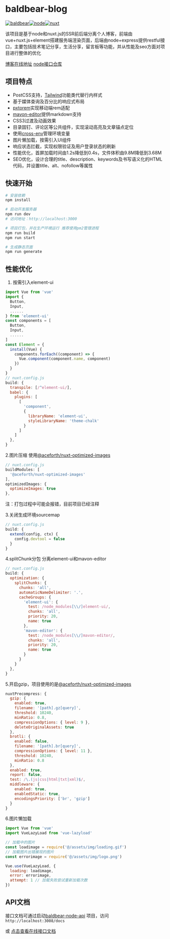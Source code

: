 # baldbear-blog

[![baldbear](https://img.shields.io/badge/%E7%A7%83%E5%A4%B4%E7%86%8A-%40baldbear-brightgreen)](http://baldbear.cn/)[![node](https://img.shields.io/badge/node-v14.19.0-blue)](https://nodejs.org/)[![nuxt](https://img.shields.io/badge/nuxt-^2.0.0-blue)](https://nuxtjs.org/)

该项目是基于node和nuxt.js的SSR前后端分离个人博客，前端由vue+nuxt.js+element搭建服务端渲染页面，后端由node+express提供restful接口，主要包括技术笔记分享，生活分享，留言板等功能，并从性能及seo方面对项目进行整体的优化

[博客在线地址](http://baldbear.cn)   [node接口仓库](https://github.com/wangxinfei0118/baldbear-node-api) 

## 项目特点

- PostCSS支持，[Tailwind](https://github.com/nuxt-modules/tailwindcss)功能类代替行内样式
- 基于媒体查询及百分比的响应式布局
- [pxtorem](https://github.com/cuth/postcss-pxtorem)实现移动端rem适配
- [mavon-editor](https://github.com/hinesboy/mavonEditori)提供markdown支持
- CSS3过渡及动画效果
- 目录固钉、评论区等公共组件，实现滚动高亮及文章锚点定位
- 使用[cross-env](https://github.com/kentcdodds/cross-env#readme)管理环境变量
- 图片懒加载，按需引入UI组件
- 响应状态拦截，实现权限验证及用户登录状态的刷新
- 性能优化，首屏加载时间由1.2s降低到0.4s，文件体积由9.8M降低到3.68M
- SEO优化，设计合理的title、description、keywords及书写语义化的HTML代码，并设置title、alt、nofollow等属性

## 快速开始

```bash
# 安装依赖
npm install

# 启动开发服务器
npm run dev
# 访问地址：http://localhost:3000

# 项目打包，并在生产环境运行 推荐使用pm2管理进程
npm run build
npm run start

# 生成静态页面
npm run generate
```

## 性能优化

1. 按需引入element-ui

```javascript
import Vue from 'vue'
import {
  Button,
  Input,
  ......
} from 'element-ui'
const components = [
  Button,
  Input,
  ......
]
const Element = {
  install(Vue) {
    components.forEach((component) => {
      Vue.component(component.name, component)
    })
  }
}
// nuxt.config.js
build: {
  transpile: [/^element-ui/],
  babel: {
    plugins: [
      [
        'component',
        {
          libraryName: 'element-ui',
          styleLibraryName: 'theme-chalk'
        }
      ]
    ]
  },
}
```

2.图片压缩 使用[@aceforth/nuxt-optimized-images](https://github.com/juliomrqz/nuxt-optimized-images)

```javascript
// nuxt.config.js
buildModules: [
  '@aceforth/nuxt-optimized-images'
],
optimizedImages: {
  optimizeImages: true
},
```

注：打包过程中可能会报错，目前项目已经注释

3.关闭生成环境sourcemap

```javascript
// nuxt.config.js
build: {
  extend(config, ctx) {
    config.devtool = false
  }
}
```

4.splitChunk分包 分离element-ui和mavon-editor

```javascript
// nuxt.config.js
build: {
  optimization: {
    splitChunks: {
      chunks: 'all',
      automaticNameDelimiter: '.',
      cacheGroups: {
        'element-ui': {
          test: /node_modules[\\/]element-ui/,
          chunks: 'all',
          priority: 20,
          name: true
        },
        'mavon-editor': {
          test: /node_modules[\\/]mavon-editor/,
          chunks: 'all',
          priority: 20,
          name: true
        }
      }
    }
  },
}
```

5.开启gzip，项目使用的是[@aceforth/nuxt-optimized-images](https://github.com/juliomrqz/nuxt-optimized-images)

```javascript
nuxtPrecompress: {
  gzip: {
    enabled: true,
    filename: '[path].gz[query]',
    threshold: 10240,
    minRatio: 0.8,
    compressionOptions: { level: 9 },
    deleteOriginalAssets: true
  },
  brotli: {
    enabled: false,
    filename: '[path].br[query]',
    compressionOptions: { level: 11 },
    threshold: 10240,
    minRatio: 0.8
  },
  enabled: true,
  report: false,
  test: /\.(js|css|html|txt|xml)$/,
  middleware: {
    enabled: true,
    enabledStatic: true,
    encodingsPriority: ['br', 'gzip']
  }
}
```

6.图片懒加载

```javascript
import Vue from 'vue'
import VueLazyLoad from 'vue-lazyload'

// 加载中的图片
const loadimage = require('@/assets/img/loading.gif')
// 加载图片出错展现的图片
const errorimage = require('@/assets/img/logo.png')

Vue.use(VueLazyLoad, {
  loading: loadimage,
  error: errorimage,
  attempt: 1 // 加载失败尝试重新加载次数
})

```



## API文档

接口文档可通过启动[baldbear-node-api](https://github.com/wangxinfei0118/baldbear-node-api) 项目，访问`http://localhost:3008/docs`

或 [点击查看在线接口文档](http://api.baldbear.cn/docs/) 

